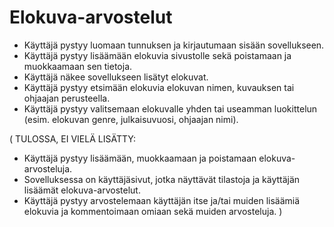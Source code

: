 # Elokuva-arvostelut

* Käyttäjä pystyy luomaan tunnuksen ja kirjautumaan sisään sovellukseen.
* Käyttäjä pystyy lisäämään elokuvia sivustolle sekä poistamaan ja muokkaamaan sen tietoja.
* Käyttäjä näkee sovellukseen lisätyt elokuvat.
* Käyttäjä pystyy etsimään elokuvia elokuvan nimen, kuvauksen tai ohjaajan perusteella.
* Käyttäjä pystyy valitsemaan elokuvalle yhden tai useamman luokittelun (esim. elokuvan genre, julkaisuvuosi, ohjaajan nimi).

( TULOSSA, EI VIELÄ LISÄTTY: 
* Käyttäjä pystyy lisäämään, muokkaamaan ja poistamaan elokuva-arvosteluja.
* Sovelluksessa on käyttäjäsivut, jotka näyttävät tilastoja ja käyttäjän lisäämät elokuva-arvostelut.
* Käyttäjä pystyy arvostelemaan käyttäjän itse ja/tai muiden lisäämiä elokuvia ja kommentoimaan omiaan sekä muiden arvosteluja. )
